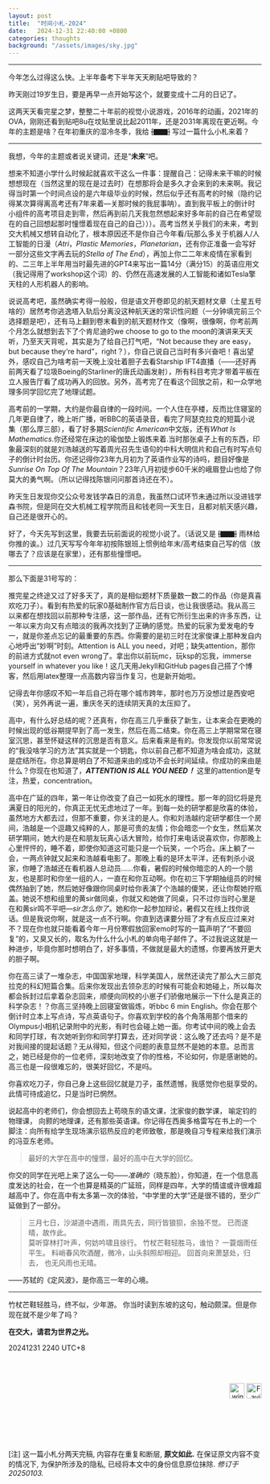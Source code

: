 ```yaml
---
layout: post
title:  "时间小札-2024"
date:   2024-12-31 22:40:00 +0800
categories: thoughts
background: "/assets/images/sky.jpg"
---
```

---

今年怎么过得这么快。上半年备考下半年天天刷贴吧导致的？

昨天刚过19岁生日，要是再早一点开始写这个，就要变成十二月的日记了。

这两天天看完星之梦，整整二十年前的视觉小说游戏，2016年的动画，2021年的OVA，刚刚还看到贴吧8u在坟贴里说比起2011年，还是2031年离现在更近啊。今年的主题是啥？在年初重庆的湿冷冬季，我给 ~~[▇▇]~~ 写过一篇什么小札来着？

---

我想，今年的主题或者说关键词，还是“**未来**”吧。

想来不知道小学什么时候起就喜欢干这么一件事：提醒自己：记得未来干嘛的时候想想现在（当然这里的现在是过去时）在想那将会是多久才会来到的未来啊。我记得当时第一个时间点设的是六年级毕业的时候，然后似乎还有高考的时候（隐约记得某次算得离高考还有7年来着—关那时候的我屁事呐）。直到我平板上的倒计时小组件的高考项目走到零，然后再到前几天我忽然想起来好多年前的自己在希望现在的自己回想起那时憧憬着现在自己的自己）））。高考当然关乎我们的未来，考到交大机械又想转自动化了，根本原因还不是你自己今年看/玩那么多关于机器人/人工智能的日漫（*Atri*，*Plastic Memories*，*Planetarian*，还有你正准备一会写好一部分这些文字再去玩的*Stella of The End*），再加上你二二年末疫情在家看到的、二三年上半年用当时最先进的GPT4来写出一篇14分（满分15）的英语应用文（我记得用了workshop这个词）的、仍然在高速发展的人工智能和诸如Tesla擎天柱的人形机器人的影响。

说说高考吧，虽然确实考得一般般，但是语文开卷即见的航天题材文章（土星五号啥的）居然考你逃逸塔入轨后分离没这种航天迷的常识性问题（一分钟填完前三个选择题是吧），还有马上翻到卷末看到的航天题材作文（像啊，很像啊，你考前两个月怎么就想到去下了个肯尼迪的we choose to go to the moon的演讲来天天听，乃至天天背呢，其实是为了给自己打气吧，“Not because they are easy，but because they‘re hard”，right？），你自己说自己当时有多兴奋吧！喜出望外，感叹自己为啥考前一天晚上没壮着胆子去看Starship IFT4直播（——还好再前两天看了垃圾Boeing的Starliner的唐氏动画发射），所有科目考完才带着平板在立人报告厅看了成功再入的回放。另外，高考完了在看这个回放之前，和一众学地理多同学回忆完了地理试题。

高考前的一学期，大约是你最自律的一段时间。一个人住在亭楼，反而比住寝室的几年更自律了，晚上听广播，听BBC的英语录音，看完了阿瑟克拉克的短篇小说集（那么厚三部），看了好多期*Scientific American*中文版，还有*What Is Mathematics*.你还经常在床边的瑜伽垫上锻炼来着.当时那张桌子上有的东西，印象最深刻的就是刘浩越送的写着周光召先生语句的中科大明信片和自己有时写点句子的倒计时台历。你还记得你23年九月初为了英语作业写的诗吗，题目好像是*Sunrise On Top Of The Mountain*？23年八月初徒步60千米的峨眉登山也给了你莫大的勇气啊。（所以记得找陈银问问那首诗还在不）。

昨天生日发现你交公众号发钱学森日的消息，我虽然口试环节未通过所以没进钱学森书院，但是同在交大机械工程学院而且和钱老同一天生日，且都对航天感兴趣，自己还是很开心的。

好了，今天先写到这里，我要去玩前面说的视觉小说了。（话说又是 ~~[▇▇]~~ 雨林给你推的诶。）过几天写写今年年初按陈银班上惯例给年末/高考结束自己写的信（放哪去了？应该是在家里），还有那些憧憬吧。

---
那么下面是31号写的：

推完星之终途又过了好多天了，真的是相似题材下质量数一数二的作品（你是真喜欢吃刀子）。看到有热爱的玩家0基础制作官方后日谈，也让我很感动。我从高三以来都在想找回以前那种专注感，这一部作品，还有它所衍生出来的许多东西，让一年以来方向又有点暗淡的我再次找到了正确的感觉。热爱的玩家为爱发电的专一，就是你差点忘记的最重要的东西。你需要的是初三时在沈家俊课上那种发自内心地呼出“妙啊”时刻。Attention is ALL you need，对吧；缺失attention，那你的前进方式就not even wrong了。拿出你以前玩mc，玩ksp的忘我，immerse yourself in whatever you like！这几天用Jekyll和GitHub pages自己搭了个博客，然后用latex整理一点高数内容当作复习，也是新开始啦。

记得去年你感叹不知一年后自己将在哪个城市跨年，那时也万万没想过是西安吧（笑），另外再说一遍，重庆冬天的连续阴天真的太压抑了。

高中，有什么好总结的呢？还真有，你在高三几乎重获了新生，让本来会在更晚的时候出现的低谷期提早到了高一发生，然后在高二结束。你在高三上学期常常在寝室沉思，甚至怀疑这样的沉思是否有意义。后来看来是有的。你发现你以前常常说的“我没啥学习的方法”其实就是一个钥匙，你以前自己都不知道为啥会成功，这就是症结所在。你总算是明白了不知道来由的成功不会长时间延续。你成功的来由是什么？你现在也知道了，***ATTENTION IS ALL YOU NEED！*** 这里的attention是专注，热爱，concentration。

高中在广延的四年，第一年让你改变了自己一如死水的理性。那一年的回忆将是充满夏日的阳光的，你真正无忧无虑地过了一年。到每一处的研学都是欣喜的体验，虽然地方大都去过，但那不重要，你关注的是人。你和刘浩越约定研学都住一个房间，浩越是一个逗趣又纯粹的人，那是可贵的友情；你会暗恋一个女生，然后某次研学期间，她大约是在和朋友玩真心话大冒险，给你打来电话说喜欢你，你那晚上心里怦怦的，睡不着，即使你知道这可能只是一个玩笑，一个巧合。床上躺了一会，一两点钟就又起来和浩越看电影了。那晚上看的是环太平洋，还有刺杀小说家，你睡了浩越还在看机器人总动员……你看，暑假的时候你暗恋的人的一个朋友，也是那时和你坐一组的人，一直在和你互动啊。你在初三下学期抽组员的时候偶然抽到了她，然后她好像跟你同桌时给你表演了个浩越的傻笑，还让你帮她拧瓶盖。她说不想和组里的黄sir做同桌，你就又和她做了同桌，只不过你当时心里是在和黄sir鸣不平吧—*sir怎么你了*。她和你一起参加辩论，暑假又在线上找你说话。但是我说你啊，就是这一点不行啊。你直到选课要分班了才有点反应过来对不？现在你也就只能看着今年一月份寒假放回家emo时写的一篇声明了“不要回复”的，又臭又长的，取名为什么什么小札的单向电子邮件了。不过我说这就是一种进步，毕竟你那时想明白了，好多事情，不做就是最大的遗憾，你要再放开更大的胆子啊。

你在高三读了一堆杂志，中国国家地理，科学美国人，居然还读完了那么大三部克拉克的科幻短篇合集。后来你发现出去领杂志的时候有可能会和她碰上，所以每次都会拆封过后拿着杂志回来，顺便向同校的小崽子们骄傲地展示一下什么是真正的科学杂志！？你高三坚持晚上回寝室做锻炼，听bbc 6 min English。你会在那个倒计时立本上写点诗，写点英语句子。你喜欢到学校的各个角落用那个借来的Olympus小相机记录附中的光影，有时也会碰上她一面。你考试中间的晚上会去和同学打球，有次她听到你和同学打算去，还对同学说：这么晚了还去吗？是不是对我间接的提起话题？无从得知，但这个问题的表意显然不是她的本意。总而言之，她已经是你的一位老师，深刻地改变了你的性格，不论如何，你是感谢她的。高三也是一段很难忘的，很美好回忆，不是吗。

你喜欢吃刀子，你自己身上这些回忆就是刀子，虽然遗憾，我感觉你也挺享受的。此情可待成追忆，只是当时已惘然。

说起高中的老师们，你会想回去上苟晓东的语文课，沈家俊的数学课， 喻定钧的物理课， 向颢的地理课，还有那些英语课。你记得在西奥多格雷写在书上的一个脚注：向所有给学生现场演示铝热反应的老师致敬，那是晚自习专程来给我们演示的冯亚东老师。

> 最好的大学在高中的憧憬，最好的高中在大学的回忆。

你交的同学在光吧上来了这么一句——*准确的*（晓东脸），你知道，在一个信息高度发达的社会，在一个也算是精英的广延班，同样是四年，大学的情谊或许很难超越高中了。你在高中有太多第一次的体验，“中学里的大学”还是很不错的，至少广延做到了一部分。

> 三月七日，沙湖道中遇雨，雨具先去，同行皆狼狈，余独不觉。 已而遂晴，故作此。  
> 莫听穿林打叶声，何妨吟啸且徐行。 竹杖芒鞋轻胜马，谁怕？ 一蓑烟雨任平生。 料峭春风吹酒醒，微冷，山头斜照却相迎。 回首向来萧瑟处，归去， 也无风雨也无晴。

——苏轼的《定风波》，是你高三一年的心境。

---
竹杖芒鞋轻胜马，终不似，少年游。
你当时读到东坡的这句，触动颇深。但是你现在就不是少年了吗？

**在交大，请君为世界之光。**

20241231 2240 UTC+8

<br><br>
<div style="text-align: right;"><img src="{{ "/assets/images/winterbadge250x250.png" | relative_url }}" alt="winter" width="30" height="30"> <img src="{{ "/assets/images/favicon.svg" | relative_url }}" alt="Favicon" width="30" height="30"></div>

<br><br>
---
[注] 这一篇小札分两天完稿, 内容存在重复和断层, **原文如此.** 在保证原文内容不变的情况下, 为保护所涉及的隐私, 已经将本文中的身份信息原位抹除. *修订于20250103.*